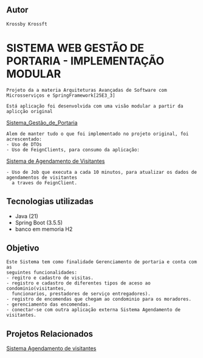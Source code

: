 ## Autor
    Krossby Krossft

# SISTEMA WEB GESTÃO DE PORTARIA - IMPLEMENTAÇÃO MODULAR

    Projeto da a materia Arquiteturas Avançadas de Software com Microsserviços e SpringFramework[25E3_3]

    Está aplicação foi desenvolvida com uma visão modular a partir da aplicção original 
[Sistema_Gestão_de_Portaria](https://github.com/krosscaal/infnet-sgp)

    Alem de manter tudo o que foi implementado no projeto original, foi acrescentado:
    - Uso de DTOs
    - Uso de FeignClients, para consumo da aplicação:
[Sistema de Agendamento de Visitantes](vhttps://github.com/krosscaal/infnet-agendamentoapi)

    - Uso de Job que executa a cada 10 minutos, para atualizar os dados de agendamentos de visitantes
      a traves do FeignClient.

## Tecnologias utilizadas

- Java (21)
- Spring Boot (3.5.5)
- banco em memoria H2

## Objetivo

    Este Sistema tem como finalidade Gerenciamento de portaria e conta com as
    seguintes funcionalidades:
    - regitro e cadastro de visitas.
    - registro e cadastro de diferentes tipos de aceso ao condominio(visitantes,
      funcionarios, prestadores de serviço entregadores).
    - registro de encomendas que chegam ao condominio para os moradores.
    - gerenciamento das encomendas.
    - conectar-se com outra aplicação externa Sistema Agendamento de visitantes.

## Projetos Relacionados
[Sistema Agendamento de visitantes](https://github.com/krosscaal/infnet-agendamentoapi)


